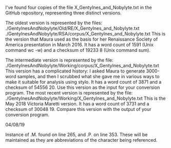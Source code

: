 I've found four copies of the file X_Gentylnes_and_Nobylyte.txt in
the GitHub repository, representing three distinct versions.

The oldest version is represented by the files:
./GentylnesAndNobylyte/Old/RE/X_Gentylnes_and_Nobylyte.txt
./GentylnesAndNobylyte/RSA/corpus/X_Gentylnes_and_Nobylyte.txt
This is the version that Maura used as the basis for her Renaissance
Society of America presentation in March 2016. It has a word count
of 1591 (Unix command wc -w) and a checksum of 19233 8 (Unix command
sum).

The intermediate version is represented by the file:
./GentylnesAndNobylyte/Working/corpus/X_Gentylnes_and_Nobylyte.txt
This version has a complicated history: I asked Maura to generate
3000-word samples, and then I scrubbed what she gave me in various
ways to make it suitable for analysis using stylo. It has a word
count of 3871 and a checksum of 54556 20. Use this version as the
input for your conversion program.  The most recent version is
represented by the file:
./GentylnesAndNobylyte/Working/X_Gentylnes_and_Nobylyte.txt
This is the May 2018 Victoria Maretti version. It has a word count
of 3731 and a checksum of 30048 19. Compare this version with the
output of your conversion program.

04/08/19

Instance of .M. found on line 265, and .P. on line 353. These will be maintained as they are abbreviations of the character being referenced. 
